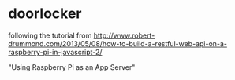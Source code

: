 # doorlocker

following the tutorial from
http://www.robert-drummond.com/2013/05/08/how-to-build-a-restful-web-api-on-a-raspberry-pi-in-javascript-2/

"Using Raspberry Pi as an App Server"